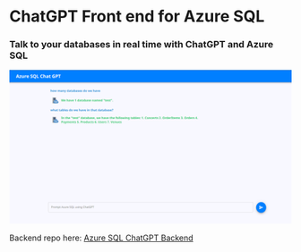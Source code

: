 # ChatGPT Front end for Azure SQL
### Talk to your databases in real time with ChatGPT and Azure SQL

![img.png](img.png)

Backend repo here: [Azure SQL ChatGPT Backend](https://github.com/urosran/azure-sql-chat-gpt-backend)
